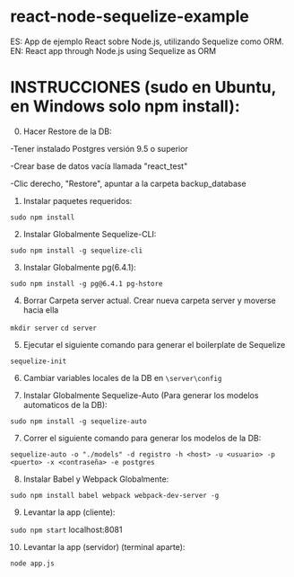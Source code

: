 # react-node-sequelize-example
ES: App de ejemplo React sobre Node.js, utilizando Sequelize como ORM. EN: React app through Node.js using Sequelize as ORM

# INSTRUCCIONES (sudo en Ubuntu, en Windows solo npm install):

0) Hacer Restore de la DB:

-Tener instalado Postgres versión 9.5 o superior

-Crear base de datos vacía llamada "react_test"

-Clic derecho, "Restore", apuntar a la carpeta backup_database

1) Instalar paquetes requeridos:

`sudo npm install`

2) Instalar Globalmente Sequelize-CLI:

`sudo npm install -g sequelize-cli`

3) Instalar Globalmente pg(6.4.1):

`sudo npm install -g pg@6.4.1 pg-hstore `

4) Borrar Carpeta server actual. Crear nueva carpeta server y moverse hacia ella

`mkdir server`
`cd server`

5) Ejecutar el siguiente comando para generar el boilerplate de Sequelize

`sequelize-init`

6) Cambiar variables locales de la DB en `\server\config`


7) Instalar Globalmente Sequelize-Auto (Para generar los modelos automaticos de la DB):

`sudo npm install -g sequelize-auto`

7) Correr el siguiente comando para generar los modelos de la DB:

`sequelize-auto -o "./models" -d registro -h <host> -u <usuario> -p <puerto> -x <contraseña> -e postgres`

8) Instalar Babel y Webpack Globalmente:

`sudo npm install babel webpack webpack-dev-server -g`

9) Levantar la app (cliente):

`sudo npm start`
localhost:8081

10) Levantar la app (servidor) (terminal aparte):

`node app.js`
